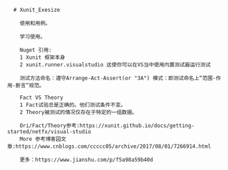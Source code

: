       # Xunit_Exesize

        使用和用例。

        学习使用。

        Nuget 引用:
        1 Xunit 框架本身
        2 xunit.runner.visualstudio 这使你可以在VS当中使用内置测试器运行测试

        测试方法命名：遵守Arrange-Act-Assert(or "3A") 模式：即测试命名上“范围-作用-断言”规范。

        Fact VS Theory
        1 Fact试验总是正确的。他们测试条件不变。
        2 Theory被测试的情况仅存在于特定的一组数据。

        Ori/Fact/Theory参考:https://xunit.github.io/docs/getting-started/netfx/visual-studio
        More 参考博客园文章:https://www.cnblogs.com/ccccc05/archive/2017/08/01/7266914.html 
        
        更多：https://www.jianshu.com/p/f5a98a59b40d



